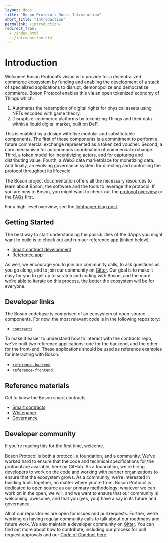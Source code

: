 ```yaml
---
layout: docs
title: "Boson Protocol: Docs: Introduction"
short_title: "Introduction"
permalink: /introduction/
redirect_from:
  - /index.html
  - /introduction.html
---
```


# Introduction

Welcome! Boson Protocol’s vision is to provide for a decentralized commerce
ecosystem by funding and enabling the development of a stack of specialized
applications to disrupt, demonopolize and democratize commerce. Boson Protocol
enables this via an open tokenized economy of Things which:

1. Automates the redemption of digital rights for physical assets using NFTs
   encoded with game theory.
2. Disrupts e-commerce platforms by tokenizing Things and their data within a
   liquid digital market, built on DeFi.

This is enabled by a design with five modular and substitutable components. The
first of these components is a commitment to perform a future commercial
exchange represented as a tokenized voucher. Second, a core mechanism for
autonomous coordination of commercial exchange. Third, a token model for
incentivizing actors, and for capturing and distributing value. Fourth, a Web3
data marketplace for monetizing data. And finally, an evolving governance system
for directing and controlling the protocol throughout its lifecycle.

The Boson project documentation offers all the necessary resources to learn
about Boson, the software and the tools to leverage the protocol. If you are new
to Boson, you might want to check out the
[protocol overview](/protocol-overview/) or the [FAQs](/faqs) first.

For a high-level overview, see the
[lightpaper blog post](https://medium.com/bosonprotocol/boson-protocol-light-paper-released-6b0bf00e4238).

## Getting Started

The best way to start understanding the possibilities of the dApps you might
want to build is to check out and run our reference app (linked below).

- [Smart contract development](https://github.com/bosonprotocol/contracts)
- [Reference app](https://github.com/bosonprotocol/reference-frontend)

As well, we encourage you to join our community calls, to ask questions as you
go along, and to join our community on
[Gitter](https://gitter.im/BosonProtocol/community). Our goal is to make it easy
for you to get up to scratch and coding with Boson, and the more we're able to
iterate on this process, the better the ecosystem will be for everyone.

## Developer links

The Boson codebase is comprised of an ecosystem of open-source components. For
now, the most relevant code is in the following repository:

- [`contracts`](https://github.com/bosonprotocol/contracts)

To make it easier to understand how to interact with the contracts repo, we've
built two reference applications: one for the backend, and the other for the
front-end. These applications should be used as reference examples for
interacting with Boson:

- [`reference-backend`](https://github.com/bosonprotocol/reference-backend)
- [`reference-frontend`](https://github.com/bosonprotocol/reference-frontend)

## Reference materials

Get to know the Boson smart contracts

- [Smart contracts](/protocol-overview/smart-contracts)
- [Whitepaper](https://docsend.com/view/dji32gp25wi5929i)
- [Governance](/governance)

## Developer community

If you're reading this for the first time, welcome.

Boson Protocol is both a protocol, a foundation, and a community. We've worked
hard to ensure that the code and technical specifications for the protocol are
available, here on GitHub. As a foundation, we're hiring developers to work on
the code and working with partner organizations to ensure that the ecosystem
grows. As a community, we're interested in building tools together, no matter
where you're from. Boson Protocol is dedicated to open source as our primary
methodology: whatever we can work on in the open, we will, and we want to ensure
that our community is welcoming, awesome, and that you (yes, you) have a say in
its future and governance.

All of our repositories are open for issues and pull requests. Further, we're
working on having regular community calls to talk about our roadmaps and future
work. We also maintain a developer community on
[Gitter](https://gitter.im/BosonProtocol/community). You can find out more about
how to contribute, including our process for pull request approvals and our
[Code of Conduct](https://github.com/bosonprotocol/docs/blob/main/CODE_OF_CONDUCT.md)
[here](https://github.com/bosonprotocol/docs).

